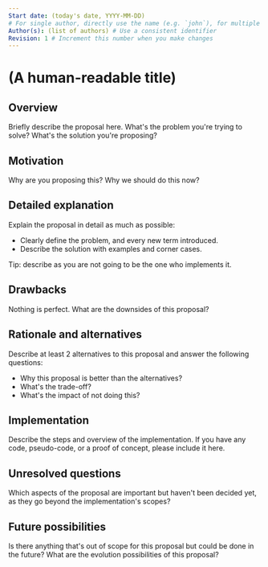 ```yaml
---
Start date: (today's date, YYYY-MM-DD)
# For single author, directly use the name (e.g. `john`), for multiple authors, use a list of names (e.g. `[john, doe]`)
Author(s): (list of authors) # Use a consistent identifier
Revision: 1 # Increment this number when you make changes
---
```


# (A human-readable title)

## Overview

Briefly describe the proposal here. What's the problem you're trying to solve? What's the solution you're proposing?

## Motivation

Why are you proposing this? Why we should do this now?

## Detailed explanation

Explain the proposal in detail as much as possible:

- Clearly define the problem, and every new term introduced.
- Describe the solution with examples and corner cases.

Tip: describe as you are not going to be the one who implements it.

## Drawbacks

Nothing is perfect. What are the downsides of this proposal?

## Rationale and alternatives

Describe at least 2 alternatives to this proposal and answer the following questions:

- Why this proposal is better than the alternatives?
- What's the trade-off?
- What's the impact of not doing this?

## Implementation

Describe the steps and overview of the implementation. If you have any code, pseudo-code, or a proof of concept, please include it here.

## Unresolved questions

Which aspects of the proposal are important but haven't been decided yet, as they go beyond the implementation's scopes?

## Future possibilities

Is there anything that's out of scope for this proposal but could be done in the future? What are the evolution possibilities of this proposal?
